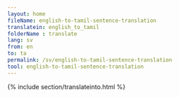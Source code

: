 ```yaml
---
layout: home
fileName: english-to-tamil-sentence-translation
translatein: english_to_tamil
folderName : translate
lang: sv
from: en
to: ta
permalink: /sv/english-to-tamil-sentence-translation
tool: english-to-tamil-sentence-translation
---
```

{% include section/translateinto.html %}